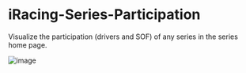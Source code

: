 # iRacing-Series-Participation 
Visualize the participation (drivers and SOF) of any series in the series home page.

![image](https://user-images.githubusercontent.com/658935/63655195-9f35ca80-c7c8-11e9-9535-fb749b3bda0c.png)
